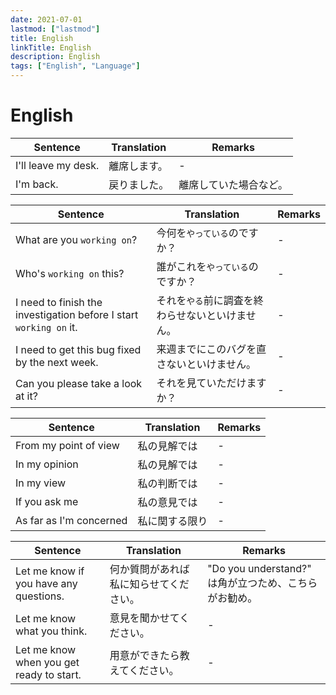```yaml
---
date: 2021-07-01
lastmod: ["lastmod"]
title: English
linkTitle: English
description: English
tags: ["English", "Language"]
---
```


# English

|Sentence|Translation|Remarks|
|---|---|---|
|I'll leave my desk.|離席します。|-|
|I'm back.|戻りました。|離席していた場合など。|

|Sentence|Translation|Remarks|
|---|---|---|
|What are you `working on`?|今何を`やっている`のですか？|-|
|Who's `working on` this?|誰がこれを`やっている`のですか？|-|
|I need to finish the investigation before I start `working on` it.|それを`やる`前に調査を終わらせないといけません。|-|
|I need to get this bug fixed by the next week.|来週までにこのバグを直さないといけません。|-|
|Can you please take a look at it?|それを見ていただけますか？|-|

|Sentence|Translation|Remarks|
|---|---|---|
|From my point of view|私の見解では|-|
|In my opinion|私の見解では|-|
|In my view|私の判断では|-|
|If you ask me|私の意見では|-|
|As far as I'm concerned|私に関する限り|-|

|Sentence|Translation|Remarks|
|---|---|---|
|Let me know if you have any questions.|何か質問があれば私に知らせてください。|"Do you understand?" は角が立つため、こちらがお勧め。|
|Let me know what you think.|意見を聞かせてください。|-|
|Let me know when you get ready to start.|用意ができたら教えてください。|-|